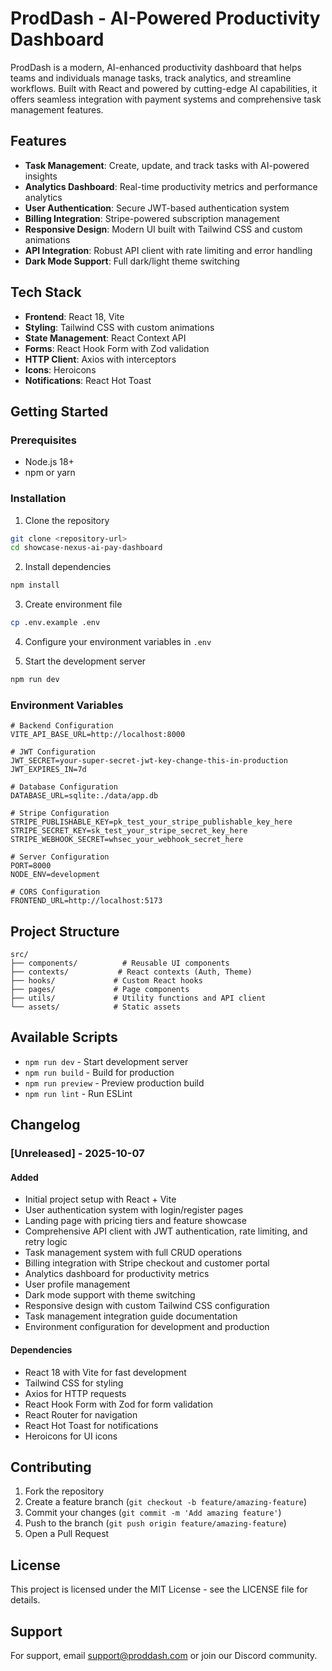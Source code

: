 # ProdDash - AI-Powered Productivity Dashboard

ProdDash is a modern, AI-enhanced productivity dashboard that helps teams and individuals manage tasks, track analytics, and streamline workflows. Built with React and powered by cutting-edge AI capabilities, it offers seamless integration with payment systems and comprehensive task management features.

## Features

- **Task Management**: Create, update, and track tasks with AI-powered insights
- **Analytics Dashboard**: Real-time productivity metrics and performance analytics
- **User Authentication**: Secure JWT-based authentication system
- **Billing Integration**: Stripe-powered subscription management
- **Responsive Design**: Modern UI built with Tailwind CSS and custom animations
- **API Integration**: Robust API client with rate limiting and error handling
- **Dark Mode Support**: Full dark/light theme switching

## Tech Stack

- **Frontend**: React 18, Vite
- **Styling**: Tailwind CSS with custom animations
- **State Management**: React Context API
- **Forms**: React Hook Form with Zod validation
- **HTTP Client**: Axios with interceptors
- **Icons**: Heroicons
- **Notifications**: React Hot Toast

## Getting Started

### Prerequisites

- Node.js 18+
- npm or yarn

### Installation

1. Clone the repository
```bash
git clone <repository-url>
cd showcase-nexus-ai-pay-dashboard
```

2. Install dependencies
```bash
npm install
```

3. Create environment file
```bash
cp .env.example .env
```

4. Configure your environment variables in `.env`

5. Start the development server
```bash
npm run dev
```

### Environment Variables

```env
# Backend Configuration
VITE_API_BASE_URL=http://localhost:8000

# JWT Configuration
JWT_SECRET=your-super-secret-jwt-key-change-this-in-production
JWT_EXPIRES_IN=7d

# Database Configuration
DATABASE_URL=sqlite:./data/app.db

# Stripe Configuration
STRIPE_PUBLISHABLE_KEY=pk_test_your_stripe_publishable_key_here
STRIPE_SECRET_KEY=sk_test_your_stripe_secret_key_here
STRIPE_WEBHOOK_SECRET=whsec_your_webhook_secret_here

# Server Configuration
PORT=8000
NODE_ENV=development

# CORS Configuration
FRONTEND_URL=http://localhost:5173
```

## Project Structure

```
src/
├── components/          # Reusable UI components
├── contexts/           # React contexts (Auth, Theme)
├── hooks/             # Custom React hooks
├── pages/             # Page components
├── utils/             # Utility functions and API client
└── assets/            # Static assets
```

## Available Scripts

- `npm run dev` - Start development server
- `npm run build` - Build for production
- `npm run preview` - Preview production build
- `npm run lint` - Run ESLint

## Changelog

### [Unreleased] - 2025-10-07

#### Added
- Initial project setup with React + Vite
- User authentication system with login/register pages
- Landing page with pricing tiers and feature showcase
- Comprehensive API client with JWT authentication, rate limiting, and retry logic
- Task management system with full CRUD operations
- Billing integration with Stripe checkout and customer portal
- Analytics dashboard for productivity metrics
- User profile management
- Dark mode support with theme switching
- Responsive design with custom Tailwind CSS configuration
- Task management integration guide documentation
- Environment configuration for development and production

#### Dependencies
- React 18 with Vite for fast development
- Tailwind CSS for styling
- Axios for HTTP requests
- React Hook Form with Zod for form validation
- React Router for navigation
- React Hot Toast for notifications
- Heroicons for UI icons

## Contributing

1. Fork the repository
2. Create a feature branch (`git checkout -b feature/amazing-feature`)
3. Commit your changes (`git commit -m 'Add amazing feature'`)
4. Push to the branch (`git push origin feature/amazing-feature`)
5. Open a Pull Request

## License

This project is licensed under the MIT License - see the LICENSE file for details.

## Support

For support, email support@proddash.com or join our Discord community.
